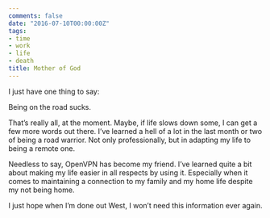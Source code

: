 ```yaml
---
comments: false
date: "2016-07-10T00:00:00Z"
tags:
- time
- work
- life
- death
title: Mother of God
---
```


I just have one thing to say:

Being on the road sucks.

That’s really all, at the moment. Maybe, if life slows down some, I can get a few more words out there. I’ve learned a hell of a lot in the last month or two of being a road warrior. Not only professionally, but in adapting my life to being a remote one.

Needless to say, OpenVPN has become my friend. I’ve learned quite a bit about making my life easier in all respects by using it. Especially when it comes to maintaining a connection to my family and my home life despite my not being home.

I just hope when I’m done out West, I won’t need this information ever again.
